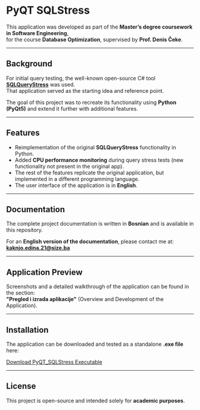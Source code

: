 # PyQT SQLStress

This application was developed as part of the **Master’s degree coursework in Software Engineering**,  
for the course **Database Optimization**, supervised by **Prof. Denis Čeke**.

---

## Background
For initial query testing, the well-known open-source C# tool **[SQLQueryStress](https://github.com/ErikEJ/SqlQueryStress/releases)** was used.  
That application served as the starting idea and reference point.  

The goal of this project was to recreate its functionality using **Python (PyQt5)** and extend it further with additional features.

---

## Features
- Reimplementation of the original **SQLQueryStress** functionality in Python.  
- Added **CPU performance monitoring** during query stress tests (new functionality not present in the original app).  
- The rest of the features replicate the original application, but implemented in a different programming language.  
- The user interface of the application is in **English**.

---

## Documentation
The complete project documentation is written in **Bosnian** and is available in this repository.  

For an **English version of the documentation**, please contact me at:  
 **kaknjo.edina.21@size.ba**

---

## Application Preview
Screenshots and a detailed walkthrough of the application can be found in the section:  
**"Pregled i izrada aplikacije"** (Overview and Development of the Application).

---

## Installation
The application can be downloaded and tested as a standalone **.exe file** here:  

 [Download PyQT_SQLStress Executable](https://github.com/edinakaknjo/PyQT-SQLStress/tree/main/PyQT_SQLStress/dist)

---

## License
This project is open-source and intended solely for **academic purposes**.
